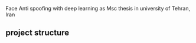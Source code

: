 Face Anti spoofing with deep learning
as Msc thesis in university of Tehran, Iran
## project structure

